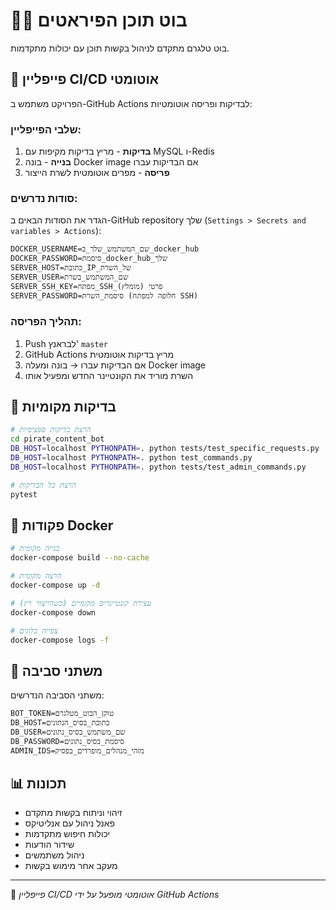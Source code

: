 # 🏴‍☠️ בוט תוכן הפיראטים

בוט טלגרם מתקדם לניהול בקשות תוכן עם יכולות מתקדמות.

## 🚀 פייפליין CI/CD אוטומטי

הפרויקט משתמש ב-GitHub Actions לבדיקות ופריסה אוטומטיות:

### שלבי הפייפליין:
1. **בדיקות** - מריץ בדיקות מקיפות עם MySQL ו-Redis
2. **בנייה** - בונה Docker image אם הבדיקות עברו
3. **פריסה** - מפרים אוטומטית לשרת הייצור

### סודות נדרשים:
הגדר את הסודות הבאים ב-GitHub repository שלך (`Settings > Secrets and variables > Actions`):

```
DOCKER_USERNAME=שם_המשתמש_שלך_ב_docker_hub
DOCKER_PASSWORD=סיסמת_docker_hub_שלך
SERVER_HOST=כתובת_IP_של_השרת
SERVER_USER=שם_המשתמש_בשרת
SERVER_SSH_KEY=מפתח_SSH_פרטי (מומלץ)
SERVER_PASSWORD=סיסמת_השרת (חלופה למפתח SSH)
```

### תהליך הפריסה:
1. Push לבראנץ' `master`
2. GitHub Actions מריץ בדיקות אוטומטית
3. אם הבדיקות עברו → בונה ומעלה Docker image
4. השרת מוריד את הקונטיינר החדש ומפעיל אותו

## 🧪 בדיקות מקומיות

```bash
# הרצת בדיקות ספציפיות
cd pirate_content_bot
DB_HOST=localhost PYTHONPATH=. python tests/test_specific_requests.py
DB_HOST=localhost PYTHONPATH=. python test_commands.py
DB_HOST=localhost PYTHONPATH=. python tests/test_admin_commands.py

# הרצת כל הבדיקות
pytest
```

## 🐳 פקודות Docker

```bash
# בנייה מקומית
docker-compose build --no-cache

# הרצה מקומית
docker-compose up -d

# עצירת קונטיינרים מקומיים (כשהייצור רץ)
docker-compose down

# צפייה בלוגים
docker-compose logs -f
```

## 🔧 משתני סביבה

משתני הסביבה הנדרשים:

```env
BOT_TOKEN=טוקן_הבוט_מטלגרם
DB_HOST=כתובת_בסיס_הנתונים
DB_USER=שם_משתמש_בסיס_נתונים
DB_PASSWORD=סיסמת_בסיס_נתונים
ADMIN_IDS=מזהי_מנהלים_מופרדים_בפסיק
```

## 📊 תכונות

- זיהוי וניתוח בקשות מתקדם
- פאנל ניהול עם אנליטיקס
- יכולות חיפוש מתקדמות
- שידור הודעות
- ניהול משתמשים
- מעקב אחר מימוש בקשות

---

🤖 *פייפליין CI/CD אוטומטי מופעל על ידי GitHub Actions*